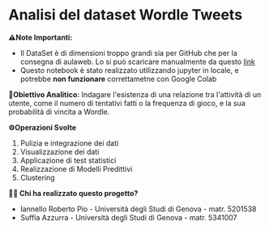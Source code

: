 # Analisi del dataset Wordle Tweets

**⚠️Note Importanti:**
- Il DataSet è di dimensioni troppo grandi sia per GitHub che per la consegna di aulaweb. Lo si può scaricare manualmente da questo [link](https://www.kaggle.com/datasets/vora1011/wordletweets/data)
- Questo notebook è stato realizzato utilizzando jupyter in locale, e potrebbe **non funzionare** correttametne con Google Colab

**🎯Obiettivo Analitico:** Indagare l'esistenza di una relazione tra l'attività di un utente, come il numero di tentativi fatti o la frequenza di gioco, e la sua probabilità di vincita a Wordle.

**⚙️Operazioni Svolte**
1. Pulizia e integrazione dei dati
2. Visualizzazione dei dati
3. Applicazione di test statistici
4. Realizzazione di Modelli Predittivi
5. Clustering 

**👨‍💻 Chi ha realizzato questo progetto?**
- Iannello Roberto Pio - Università degli Studi di Genova - matr. 5201538
- Suffia Azzurra - Università degli Studi di Genova - matr. 5341007